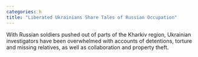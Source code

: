 ```yaml
---
categories: h
title: "Liberated Ukrainians Share Tales of Russian Occupation"
---
```

With Russian soldiers pushed out of parts of the Kharkiv region, Ukrainian investigators have been overwhelmed with accounts of detentions, torture and missing relatives, as well as collaboration and property theft.